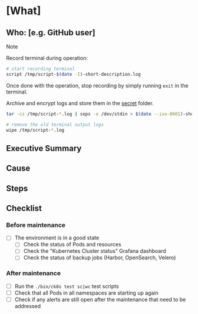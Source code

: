 # [What] <!-- short title, e.g., added a Node, monthly maintenance -->

## Who: [e.g. GitHub user]

> [!NOTE]
> Record terminal during operation:
>
> ```bash
> # start recording terminal
> script /tmp/script-$(date -I)-short-description.log
> ```
>
> Once done with the operation, stop recording by simply running `exit` in the terminal.
>
> Archive and encrypt logs and store them in the [secret](./secret/) folder.
>
> ```bash
> tar -cz /tmp/script-*.log | sops -e /dev/stdin > $(date --iso-8601)-short-description.tgz.sops
>
> # remove the old terminal output logs
> wipe /tmp/script-*.log
> ```

## Executive Summary <!-- short description of the operation, include keywords that can be easily searchable -->

## Cause <!-- applicable only for issues, if the was identified please note it here -->

## Steps <!-- step by step guide on what was executed, add URL to documentation or another adminlog if that was used -->

## Checklist <!-- Steps that you should perform before and after doing maintenance -->

<!-- The checklist should be adapted to the need of the platform administrators -->

### Before maintenance <!--- Steps done when preparing before a maintenance -->

- [ ] The environment is in a good state
    - [ ] Check the status of Pods and resources
    - [ ] Check the "Kubernetes Cluster status" Grafana dashboard
    - [ ] Check the status of backup jobs (Harbor, OpenSearch, Velero)

### After maintenance <!--- Steps done after a maintenance -->

- [ ] Run the `./bin/ck8s test sc|wc` test scripts
- [ ] Check that all Pods in all namespaces are starting up again
- [ ] Check if any alerts are still open after the maintenance that need to be addressed
